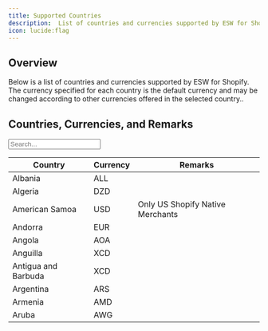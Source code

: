 ```yaml
---
title: Supported Countries
description:  List of countries and currencies supported by ESW for Shopify.
icon: lucide:flag
---
```


## Overview

Below is a list of countries and currencies supported by ESW for Shopify. The currency specified for each country is the default currency and may be changed according to other currencies offered in the selected country..

<!DOCTYPE html>
<html lang="en">
<head>
  <meta charset="UTF-8" />
  <title>Country Currency Search</title>
  <script src="https://cdn.tailwindcss.com"></script>
</head>
<body class="bg-white dark:bg-neutral-900 text-black dark:text-white p-6">
  <h2 class="text-xl font-semibold mb-4">Countries, Currencies, and Remarks</h2>

  <input
    id="searchInput"
    type="text"
    placeholder="Search..."
    onkeyup="filterTable()"
    class="mb-4 w-full max-w-md px-3 py-2 border rounded border-gray-300 text-sm dark:bg-neutral-800 dark:border-neutral-600 dark:text-white"
  />

  <div class="overflow-x-auto">
    <table class="min-w-full table-auto border border-gray-300 dark:border-neutral-700">
      <thead class="bg-gray-100 dark:bg-neutral-800">
        <tr>
          <th class="px-4 py-2 text-left text-sm font-semibold">Country</th>
          <th class="px-4 py-2 text-left text-sm font-semibold">Currency</th>
          <th class="px-4 py-2 text-left text-sm font-semibold">Remarks</th>
        </tr>
      </thead>
      <tbody id="tableBody" class="bg-white dark:bg-neutral-900 divide-y dark:divide-neutral-800">
        <tr><td class="px-4 py-2">Albania</td><td class="px-4 py-2">ALL</td><td class="px-4 py-2"></td></tr>
        <tr><td class="px-4 py-2">Algeria</td><td class="px-4 py-2">DZD</td><td class="px-4 py-2"></td></tr>
        <tr><td class="px-4 py-2">American Samoa</td><td class="px-4 py-2">USD</td><td class="px-4 py-2">Only US Shopify Native Merchants</td></tr>
        <tr><td class="px-4 py-2">Andorra</td><td class="px-4 py-2">EUR</td><td class="px-4 py-2"></td></tr>
        <tr><td class="px-4 py-2">Angola</td><td class="px-4 py-2">AOA</td><td class="px-4 py-2"></td></tr>
        <tr><td class="px-4 py-2">Anguilla</td><td class="px-4 py-2">XCD</td><td class="px-4 py-2"></td></tr>
        <tr><td class="px-4 py-2">Antigua and Barbuda</td><td class="px-4 py-2">XCD</td><td class="px-4 py-2"></td></tr>
        <tr><td class="px-4 py-2">Argentina</td><td class="px-4 py-2">ARS</td><td class="px-4 py-2"></td></tr>
        <tr><td class="px-4 py-2">Armenia</td><td class="px-4 py-2">AMD</td><td class="px-4 py-2"></td></tr>
        <tr><td class="px-4 py-2">Aruba</td><td class="px-4 py-2">AWG</td><td class="px-4 py-2"></td></tr>
        <!-- More rows go here (up to 200+) -->
      </tbody>
    </table>
  </div>

  <script>
    function filterTable() {
      const input = document.getElementById("searchInput").value.toLowerCase();
      const rows = document.querySelectorAll("#tableBody tr");
      rows.forEach(row => {
        const text = row.innerText.toLowerCase();
        row.style.display = text.includes(input) ? "" : "none";
      });
    }
  </script>
</body>
</html>









